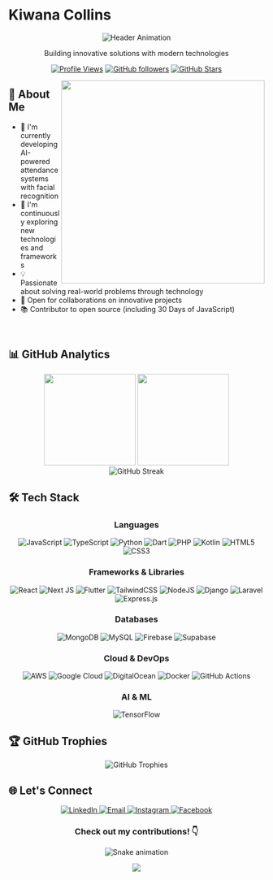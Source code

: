 # Kiwana Collins

<div align="center">
  
  ![Header Animation](https://readme-typing-svg.herokuapp.com/?lines=Welcome+to+my+GitHub!;I'm+Kiwana+Collins;Software+Developer;AI+Enthusiast;Problem+Solver&font=Fira%20Code&center=true&width=380&height=50&duration=4000&pause=1000)

  <p>Building innovative solutions with modern technologies</p>
  
  [![Profile Views](https://komarev.com/ghpvc/?username=kiwanacollins&style=for-the-badge&color=brightgreen)](https://github.com/kiwanacollins)
  [![GitHub followers](https://img.shields.io/github/followers/kiwanacollins?logo=GitHub&style=for-the-badge)](https://github.com/kiwanacollins)
  [![GitHub Stars](https://img.shields.io/github/stars/kiwanacollins?logo=github&style=for-the-badge)](https://github.com/kiwanacollins)
  
</div>

<img align="right" width="400" src="https://media.giphy.com/media/qgQUggAC3Pfv687qPC/giphy.gif" />

## 💫 About Me

- 🔭 I'm currently developing AI-powered attendance systems with facial recognition
- 🌱 I'm continuously exploring new technologies and frameworks
- 💡 Passionate about solving real-world problems through technology
- 🤝 Open for collaborations on innovative projects
- 📚 Contributor to open source (including 30 Days of JavaScript)

<br>


## 📊 GitHub Analytics

<div align="center">
  <img height="180em" src="https://github-readme-stats.vercel.app/api?username=kiwanacollins&show_icons=true&theme=radical&include_all_commits=true&count_private=true" />
  <img height="180em" src="https://github-readme-stats.vercel.app/api/top-langs/?username=kiwanacollins&layout=compact&langs_count=7&theme=radical" />
</div>

<div align="center">
  <img src="https://nirzak-streak-stats.vercel.app/?user=kiwanacollins&theme=radical&hide_border=false" alt="GitHub Streak" />
</div>

## 🛠️ Tech Stack

<div align="center">
  
  ### Languages
  ![JavaScript](https://img.shields.io/badge/javascript-%23323330.svg?style=for-the-badge&logo=javascript&logoColor=%23F7DF1E)
  ![TypeScript](https://img.shields.io/badge/typescript-%23007ACC.svg?style=for-the-badge&logo=typescript&logoColor=white)
  ![Python](https://img.shields.io/badge/python-3670A0?style=for-the-badge&logo=python&logoColor=ffdd54)
  ![Dart](https://img.shields.io/badge/dart-%230175C2.svg?style=for-the-badge&logo=dart&logoColor=white)
  ![PHP](https://img.shields.io/badge/php-%23777BB4.svg?style=for-the-badge&logo=php&logoColor=white)
  ![Kotlin](https://img.shields.io/badge/kotlin-%237F52FF.svg?style=for-the-badge&logo=kotlin&logoColor=white)
  ![HTML5](https://img.shields.io/badge/html5-%23E34F26.svg?style=for-the-badge&logo=html5&logoColor=white)
  ![CSS3](https://img.shields.io/badge/css3-%231572B6.svg?style=for-the-badge&logo=css3&logoColor=white)
  
  ### Frameworks & Libraries
  ![React](https://img.shields.io/badge/react-%2320232a.svg?style=for-the-badge&logo=react&logoColor=%2361DAFB)
  ![Next JS](https://img.shields.io/badge/Next-black?style=for-the-badge&logo=next.js&logoColor=white)
  ![Flutter](https://img.shields.io/badge/Flutter-%2302569B.svg?style=for-the-badge&logo=Flutter&logoColor=white)
  ![TailwindCSS](https://img.shields.io/badge/tailwindcss-%2338B2AC.svg?style=for-the-badge&logo=tailwind-css&logoColor=white)
  ![NodeJS](https://img.shields.io/badge/node.js-6DA55F?style=for-the-badge&logo=node.js&logoColor=white)
  ![Django](https://img.shields.io/badge/django-%23092E20.svg?style=for-the-badge&logo=django&logoColor=white)
  ![Laravel](https://img.shields.io/badge/laravel-%23FF2D20.svg?style=for-the-badge&logo=laravel&logoColor=white)
  ![Express.js](https://img.shields.io/badge/express.js-%23404d59.svg?style=for-the-badge&logo=express&logoColor=%2361DAFB)
  
  ### Databases
  ![MongoDB](https://img.shields.io/badge/MongoDB-%234ea94b.svg?style=for-the-badge&logo=mongodb&logoColor=white)
  ![MySQL](https://img.shields.io/badge/mysql-4479A1.svg?style=for-the-badge&logo=mysql&logoColor=white)
  ![Firebase](https://img.shields.io/badge/firebase-a08021?style=for-the-badge&logo=firebase&logoColor=ffcd34)
  ![Supabase](https://img.shields.io/badge/Supabase-3ECF8E?style=for-the-badge&logo=supabase&logoColor=white)
  
  ### Cloud & DevOps
  ![AWS](https://img.shields.io/badge/AWS-%23FF9900.svg?style=for-the-badge&logo=amazon-aws&logoColor=white)
  ![Google Cloud](https://img.shields.io/badge/GoogleCloud-%234285F4.svg?style=for-the-badge&logo=google-cloud&logoColor=white)
  ![DigitalOcean](https://img.shields.io/badge/DigitalOcean-%230167ff.svg?style=for-the-badge&logo=digitalOcean&logoColor=white)
  ![Docker](https://img.shields.io/badge/docker-%230db7ed.svg?style=for-the-badge&logo=docker&logoColor=white)
  ![GitHub Actions](https://img.shields.io/badge/github%20actions-%232671E5.svg?style=for-the-badge&logo=githubactions&logoColor=white)
  
  ### AI & ML
  ![TensorFlow](https://img.shields.io/badge/TensorFlow-%23FF6F00.svg?style=for-the-badge&logo=TensorFlow&logoColor=white)
  
</div>

## 🏆 GitHub Trophies

<div align="center">
  <img src="https://github-profile-trophy.vercel.app/?username=kiwanacollins&theme=radical&row=1&column=7" alt="GitHub Trophies" />
</div>

## 🌐 Let's Connect

<div align="center">
  <a href="https://linkedin.com/in/kiwanacollins">
    <img src="https://img.shields.io/badge/LinkedIn-%230077B5.svg?style=for-the-badge&logo=linkedin&logoColor=white" alt="LinkedIn" />
  </a>
  <a href="mailto:kiwanacollinskiwana@gmail.com">
    <img src="https://img.shields.io/badge/Email-D14836?style=for-the-badge&logo=gmail&logoColor=white" alt="Email" />
  </a>
  <a href="https://instagram.com/kiwanacollins">
    <img src="https://img.shields.io/badge/Instagram-%23E4405F.svg?style=for-the-badge&logo=Instagram&logoColor=white" alt="Instagram" />
  </a>
  <a href="https://facebook.com/kiwanacollins">
    <img src="https://img.shields.io/badge/Facebook-%231877F2.svg?style=for-the-badge&logo=Facebook&logoColor=white" alt="Facebook" />
  </a>
</div>

<div align="center">
  
  ### Check out my contributions! 👇
  
  ![Snake animation](https://github.com/kiwanacollins/kiwanacollins/blob/output/github-contribution-grid-snake-dark.svg)
  
</div>

<div align="center">
  <img src="https://capsule-render.vercel.app/api?type=waving&color=gradient&height=120&section=footer" />
</div>
